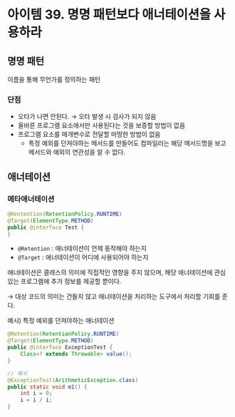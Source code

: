 # 아이템 39. 명명 패턴보다 애너테이션을 사용하라

## 명명 패턴

이름을 통해 무언가를 정의하는 패턴

### 단점

- 오타가 나면 안된다. → 오타 발생 시 검사가 되지 않음
- 올바른 프로그램 요소에서만 사용된다는 것을 보증할 방법이 없음
- 프로그램 요소를 매개변수로 전달할 마땅한 방법이 없음
  - 특정 예외를 던져야하는 메서드를 만들어도 컴파일러는 해당 메서드명을 보고 메서드와 예외의 연관성을 알 수 없다.

## 애너테이션

### 메타애너테이션

```java
@Rentention(RetentionPolicy.RUNTIME)
@Target(ElementType.METHOD)
public @interface Test {
}
```

- `@Retention` : 애너테이션이 언제 동작해야 하는지
- `@Target` : 애너테이션이 어디에 사용되어야 하는지

애너테이션은 클래스의 의미에 직접적인 영향을 주지 않으며, 해당 애너테이션에 관심 있는 프로그램에 추가 정보를 제공할 뿐이다.

→ 대상 코드의 의미는 건들지 않고 애너테이션을 처리하는 도구에서 처리할 기회를 준다.

예시) 특정 예외를 던져야하는 애너테이션

```java
@Retention(RetentionPolicy.RUNTIME)
@Target(ElementType.METHOD)
public @interface ExceptionTest {
	Class<? extends Throwable> value();
}

// 예시
@ExceptionTest(ArithmeticException.class)
public static void m1() {
	int i = 0;
	i = i / i;
}
```

